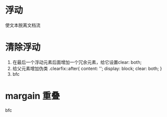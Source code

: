 # 浮动
使文本脱离文档流

# 清除浮动
1. 在最后一个浮动元素后面增加一个冗余元素，给它设置clear: both;
2. 给父元素增加伪类
.clearfix::after{
    content: '';
    display: block;
    clear: both;
}
3. bfc

# margain 重叠
bfc